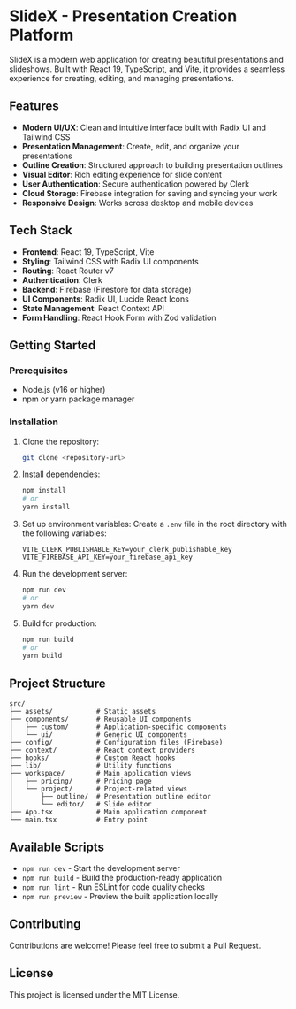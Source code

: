 # SlideX - Presentation Creation Platform

SlideX is a modern web application for creating beautiful presentations and slideshows. Built with React 19, TypeScript, and Vite, it provides a seamless experience for creating, editing, and managing presentations.

## Features

- **Modern UI/UX**: Clean and intuitive interface built with Radix UI and Tailwind CSS
- **Presentation Management**: Create, edit, and organize your presentations
- **Outline Creation**: Structured approach to building presentation outlines
- **Visual Editor**: Rich editing experience for slide content
- **User Authentication**: Secure authentication powered by Clerk
- **Cloud Storage**: Firebase integration for saving and syncing your work
- **Responsive Design**: Works across desktop and mobile devices

## Tech Stack

- **Frontend**: React 19, TypeScript, Vite
- **Styling**: Tailwind CSS with Radix UI components
- **Routing**: React Router v7
- **Authentication**: Clerk
- **Backend**: Firebase (Firestore for data storage)
- **UI Components**: Radix UI, Lucide React Icons
- **State Management**: React Context API
- **Form Handling**: React Hook Form with Zod validation

## Getting Started

### Prerequisites

- Node.js (v16 or higher)
- npm or yarn package manager

### Installation

1. Clone the repository:

   ```bash
   git clone <repository-url>
   ```

2. Install dependencies:

   ```bash
   npm install
   # or
   yarn install
   ```

3. Set up environment variables:
   Create a `.env` file in the root directory with the following variables:

   ```
   VITE_CLERK_PUBLISHABLE_KEY=your_clerk_publishable_key
   VITE_FIREBASE_API_KEY=your_firebase_api_key
   ```

4. Run the development server:

   ```bash
   npm run dev
   # or
   yarn dev
   ```

5. Build for production:
   ```bash
   npm run build
   # or
   yarn build
   ```

## Project Structure

```
src/
├── assets/           # Static assets
├── components/       # Reusable UI components
│   ├── custom/       # Application-specific components
│   └── ui/           # Generic UI components
├── config/           # Configuration files (Firebase)
├── context/          # React context providers
├── hooks/            # Custom React hooks
├── lib/              # Utility functions
├── workspace/        # Main application views
│   ├── pricing/      # Pricing page
│   └── project/      # Project-related views
│       ├── outline/  # Presentation outline editor
│       └── editor/   # Slide editor
├── App.tsx           # Main application component
└── main.tsx          # Entry point
```

## Available Scripts

- `npm run dev` - Start the development server
- `npm run build` - Build the production-ready application
- `npm run lint` - Run ESLint for code quality checks
- `npm run preview` - Preview the built application locally

## Contributing

Contributions are welcome! Please feel free to submit a Pull Request.

## License

This project is licensed under the MIT License.

